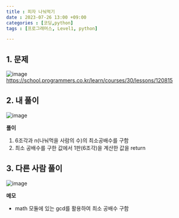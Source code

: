 ```yaml
---
title : 피자 나눠먹기
date : 2023-07-26 13:00 +09:00
categories : [코딩,python]
tags : [프로그래머스, Level1, python]

---
```

## 1. 문제

![image](https://github.com/mini0-0/mini0-0.github.io/assets/63296983/c1c62112-fb16-4ee7-b251-aa45d2b2edb0)
<https://school.programmers.co.kr/learn/courses/30/lessons/120815>

## 2. 내 풀이

![image](https://github.com/mini0-0/mini0-0.github.io/assets/63296983/102442c1-22ce-4466-b08b-68818fe93e5d)

**풀이**

1. 6조각과 n(나눠먹을 사람의 수)의 최소공배수를 구함
2. 최소 공배수를 구한 값에서 1판(6조각)을 계산한 값을 return

## 3. 다른 사람 풀이

![image](https://github.com/mini0-0/mini0-0.github.io/assets/63296983/f53489d5-6670-49a0-a190-f2fd30ba1838)

**메모**

- math 모듈에 있는 gcd를 활용하여 최소 공배수 구함


